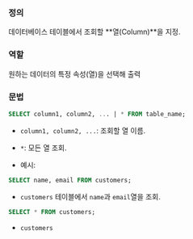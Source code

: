
### 정의

데이터베이스 테이블에서 조회할 **열(Column)**을 지정.

### 역할

원하는 데이터의 특정 속성(열)을 선택해 출력

### 문법

```sql
SELECT column1, column2, ... | * FROM table_name;
```
- `column1, column2, ...`: 조회할 열 이름.
- `*`: 모든 열 조회.

- 예시:

```sql
SELECT name, email FROM customers;
```
- `customers` 테이블에서 `name`과 `email`열을 조회.

```sql
SELECT * FROM customers;
```
- `customers` 